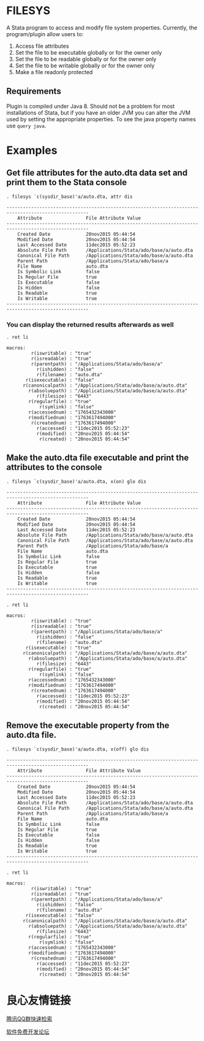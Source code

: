 # FILESYS

A Stata program to access and modify file system properties.  Currently, the program/plugin allow users to:

1. Access file attributes 
2. Set the file to be executable globally or for the owner only
3. Set the file to be readable globally or for the owner only
4. Set the file to be writable globally or for the owner only
5. Make a file readonly protected

## Requirements
Plugin is compiled under Java 8.  Should not be a problem for most installations of Stata, but if you have an older JVM you can alter the JVM used by setting the appropriate properties.  To see the java property names use `query java`.

# Examples

## Get file attributes for the auto.dta data set and print them to the Stata console

```
. filesys `c(sysdir_base)'a/auto.dta, attr dis

----------------------------------------------------------------------------------------------------
    Attribute                File Attribute Value
----------------------------------------------------------------------------------------------------
    Created Date             20nov2015 05:44:54
    Modified Date            20nov2015 05:44:54
    Last Accessed Date       11dec2015 05:52:23
    Absolute File Path       /Applications/Stata/ado/base/a/auto.dta
    Canonical File Path      /Applications/Stata/ado/base/a/auto.dta
    Parent Path              /Applications/Stata/ado/base/a
    File Name                auto.dta
    Is Symbolic Link         false
    Is Regular File          true
    Is Executable            false
    Is Hidden                false
    Is Readable              true
    Is Writable              true
----------------------------------------------------------------------------------------------------

```


### You can display the returned results afterwards as well

```
. ret li

macros:
         r(iswritable) : "true"
         r(isreadable) : "true"
         r(parentpath) : "/Applications/Stata/ado/base/a"
           r(ishidden) : "false"
           r(filename) : "auto.dta"
       r(isexecutable) : "false"
      r(canonicalpath) : "/Applications/Stata/ado/base/a/auto.dta"
        r(absoluepath) : "/Applications/Stata/ado/base/a/auto.dta"
           r(filesize) : "6443"
        r(regularfile) : "true"
            r(symlink) : "false"
        r(accessednum) : "1765432343000"
        r(modifiednum) : "1763617494000"
         r(creatednum) : "1763617494000"
           r(accessed) : "11dec2015 05:52:23"
           r(modified) : "20nov2015 05:44:54"
            r(created) : "20nov2015 05:44:54"
```

## Make the auto.dta file executable and print the attributes to the console

```
. filesys `c(sysdir_base)'a/auto.dta, x(on) glo dis

----------------------------------------------------------------------------------------------------
    Attribute                File Attribute Value
----------------------------------------------------------------------------------------------------
    Created Date             20nov2015 05:44:54
    Modified Date            20nov2015 05:44:54
    Last Accessed Date       11dec2015 05:52:23
    Absolute File Path       /Applications/Stata/ado/base/a/auto.dta
    Canonical File Path      /Applications/Stata/ado/base/a/auto.dta
    Parent Path              /Applications/Stata/ado/base/a
    File Name                auto.dta
    Is Symbolic Link         false
    Is Regular File          true
    Is Executable            true
    Is Hidden                false
    Is Readable              true
    Is Writable              true
----------------------------------------------------------------------------------------------------

. ret li

macros:
         r(iswritable) : "true"
         r(isreadable) : "true"
         r(parentpath) : "/Applications/Stata/ado/base/a"
           r(ishidden) : "false"
           r(filename) : "auto.dta"
       r(isexecutable) : "true"
      r(canonicalpath) : "/Applications/Stata/ado/base/a/auto.dta"
        r(absoluepath) : "/Applications/Stata/ado/base/a/auto.dta"
           r(filesize) : "6443"
        r(regularfile) : "true"
            r(symlink) : "false"
        r(accessednum) : "1765432343000"
        r(modifiednum) : "1763617494000"
         r(creatednum) : "1763617494000"
           r(accessed) : "11dec2015 05:52:23"
           r(modified) : "20nov2015 05:44:54"
            r(created) : "20nov2015 05:44:54"
```

## Remove the executable property from the auto.dta file.

```
. filesys `c(sysdir_base)'a/auto.dta, x(off) glo dis

----------------------------------------------------------------------------------------------------
    Attribute                File Attribute Value
----------------------------------------------------------------------------------------------------
    Created Date             20nov2015 05:44:54
    Modified Date            20nov2015 05:44:54
    Last Accessed Date       11dec2015 05:52:23
    Absolute File Path       /Applications/Stata/ado/base/a/auto.dta
    Canonical File Path      /Applications/Stata/ado/base/a/auto.dta
    Parent Path              /Applications/Stata/ado/base/a
    File Name                auto.dta
    Is Symbolic Link         false
    Is Regular File          true
    Is Executable            false
    Is Hidden                false
    Is Readable              true
    Is Writable              true
----------------------------------------------------------------------------------------------------

. ret li

macros:
         r(iswritable) : "true"
         r(isreadable) : "true"
         r(parentpath) : "/Applications/Stata/ado/base/a"
           r(ishidden) : "false"
           r(filename) : "auto.dta"
       r(isexecutable) : "false"
      r(canonicalpath) : "/Applications/Stata/ado/base/a/auto.dta"
        r(absoluepath) : "/Applications/Stata/ado/base/a/auto.dta"
           r(filesize) : "6443"
        r(regularfile) : "true"
            r(symlink) : "false"
        r(accessednum) : "1765432343000"
        r(modifiednum) : "1763617494000"
         r(creatednum) : "1763617494000"
           r(accessed) : "11dec2015 05:52:23"
           r(modified) : "20nov2015 05:44:54"
            r(created) : "20nov2015 05:44:54"
```




 # 良心友情链接

[腾讯QQ群快速检索](http://u.720life.cn/s/8cf73f7c)

[软件免费开发论坛](http://u.720life.cn/s/bbb01dc0)
